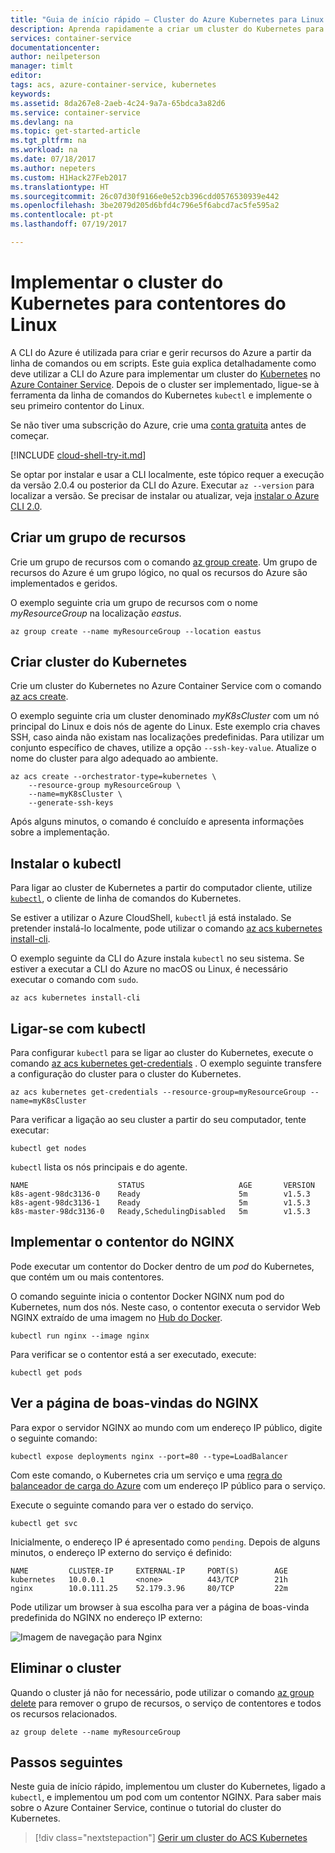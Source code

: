 ```yaml
---
title: "Guia de início rápido – Cluster do Azure Kubernetes para Linux | Microsoft Docs"
description: Aprenda rapidamente a criar um cluster do Kubernetes para contentores do Linux no Azure Container Service com a CLI do Azure.
services: container-service
documentationcenter: 
author: neilpeterson
manager: timlt
editor: 
tags: acs, azure-container-service, kubernetes
keywords: 
ms.assetid: 8da267e8-2aeb-4c24-9a7a-65bdca3a82d6
ms.service: container-service
ms.devlang: na
ms.topic: get-started-article
ms.tgt_pltfrm: na
ms.workload: na
ms.date: 07/18/2017
ms.author: nepeters
ms.custom: H1Hack27Feb2017
ms.translationtype: HT
ms.sourcegitcommit: 26c07d30f9166e0e52cb396cdd0576530939e442
ms.openlocfilehash: 3be2079d205d6bfd4c796e5f6abcd7ac5fe595a2
ms.contentlocale: pt-pt
ms.lasthandoff: 07/19/2017

---
```


# <a name="deploy-kubernetes-cluster-for-linux-containers"></a>Implementar o cluster do Kubernetes para contentores do Linux

A CLI do Azure é utilizada para criar e gerir recursos do Azure a partir da linha de comandos ou em scripts. Este guia explica detalhadamente como deve utilizar a CLI do Azure para implementar um cluster do [Kubernetes](https://kubernetes.io/docs/home/) no [Azure Container Service](container-service-intro.md). Depois de o cluster ser implementado, ligue-se à ferramenta da linha de comandos do Kubernetes `kubectl` e implemente o seu primeiro contentor do Linux.

Se não tiver uma subscrição do Azure, crie uma [conta gratuita](https://azure.microsoft.com/free/?WT.mc_id=A261C142F) antes de começar.

[!INCLUDE [cloud-shell-try-it.md](../../includes/cloud-shell-try-it.md)]

Se optar por instalar e usar a CLI localmente, este tópico requer a execução da versão 2.0.4 ou posterior da CLI do Azure. Executar `az --version` para localizar a versão. Se precisar de instalar ou atualizar, veja [instalar o Azure CLI 2.0]( /cli/azure/install-azure-cli). 

## <a name="create-a-resource-group"></a>Criar um grupo de recursos

Crie um grupo de recursos com o comando [az group create](/cli/azure/group#create). Um grupo de recursos do Azure é um grupo lógico, no qual os recursos do Azure são implementados e geridos. 

O exemplo seguinte cria um grupo de recursos com o nome *myResourceGroup* na localização *eastus*.

```azurecli-interactive 
az group create --name myResourceGroup --location eastus
```

## <a name="create-kubernetes-cluster"></a>Criar cluster do Kubernetes
Crie um cluster do Kubernetes no Azure Container Service com o comando [az acs create](/cli/azure/acs#create). 

O exemplo seguinte cria um cluster denominado *myK8sCluster* com um nó principal do Linux e dois nós de agente do Linux. Este exemplo cria chaves SSH, caso ainda não existam nas localizações predefinidas. Para utilizar um conjunto específico de chaves, utilize a opção `--ssh-key-value`. Atualize o nome do cluster para algo adequado ao ambiente. 



```azurecli-interactive 
az acs create --orchestrator-type=kubernetes \
    --resource-group myResourceGroup \
    --name=myK8sCluster \
    --generate-ssh-keys 
```

Após alguns minutos, o comando é concluído e apresenta informações sobre a implementação.

## <a name="install-kubectl"></a>Instalar o kubectl

Para ligar ao cluster de Kubernetes a partir do computador cliente, utilize [`kubectl`](https://kubernetes.io/docs/user-guide/kubectl/), o cliente de linha de comandos do Kubernetes. 

Se estiver a utilizar o Azure CloudShell, `kubectl` já está instalado. Se pretender instalá-lo localmente, pode utilizar o comando [az acs kubernetes install-cli](/cli/azure/acs/kubernetes#install-cli).

O exemplo seguinte da CLI do Azure instala `kubectl` no seu sistema. Se estiver a executar a CLI do Azure no macOS ou Linux, é necessário executar o comando com `sudo`.

```azurecli-interactive 
az acs kubernetes install-cli 
```

## <a name="connect-with-kubectl"></a>Ligar-se com kubectl

Para configurar `kubectl` para se ligar ao cluster do Kubernetes, execute o comando [az acs kubernetes get-credentials](/cli/azure/acs/kubernetes#get-credentials) . O exemplo seguinte transfere a configuração do cluster para o cluster do Kubernetes.

```azurecli-interactive 
az acs kubernetes get-credentials --resource-group=myResourceGroup --name=myK8sCluster
```

Para verificar a ligação ao seu cluster a partir do seu computador, tente executar:

```azurecli-interactive
kubectl get nodes
```

`kubectl` lista os nós principais e do agente.

```azurecli-interactive
NAME                    STATUS                     AGE       VERSION
k8s-agent-98dc3136-0    Ready                      5m        v1.5.3
k8s-agent-98dc3136-1    Ready                      5m        v1.5.3
k8s-master-98dc3136-0   Ready,SchedulingDisabled   5m        v1.5.3

```


## <a name="deploy-an-nginx-container"></a>Implementar o contentor do NGINX

Pode executar um contentor do Docker dentro de um *pod* do Kubernetes, que contém um ou mais contentores. 

O comando seguinte inicia o contentor Docker NGINX num pod do Kubernetes, num dos nós. Neste caso, o contentor executa o servidor Web NGINX extraído de uma imagem no [Hub do Docker](https://hub.docker.com/_/nginx/).

```azurecli-interactive
kubectl run nginx --image nginx
```
Para verificar se o contentor está a ser executado, execute:

```azurecli-interactive
kubectl get pods
```

## <a name="view-the-nginx-welcome-page"></a>Ver a página de boas-vindas do NGINX
Para expor o servidor NGINX ao mundo com um endereço IP público, digite o seguinte comando:

```azurecli-interactive
kubectl expose deployments nginx --port=80 --type=LoadBalancer
```

Com este comando, o Kubernetes cria um serviço e uma [regra do balanceador de carga do Azure](container-service-kubernetes-load-balancing.md) com um endereço IP público para o serviço. 

Execute o seguinte comando para ver o estado do serviço.

```azurecli-interactive
kubectl get svc
```

Inicialmente, o endereço IP é apresentado como `pending`. Depois de alguns minutos, o endereço IP externo do serviço é definido:
  
```azurecli-interactive
NAME         CLUSTER-IP     EXTERNAL-IP     PORT(S)        AGE       
kubernetes   10.0.0.1       <none>          443/TCP        21h       
nginx        10.0.111.25    52.179.3.96     80/TCP         22m
```

Pode utilizar um browser à sua escolha para ver a página de boas-vinda predefinida do NGINX no endereço IP externo:

![Imagem de navegação para Nginx](media/container-service-kubernetes-walkthrough/kubernetes-nginx4.png)  


## <a name="delete-cluster"></a>Eliminar o cluster
Quando o cluster já não for necessário, pode utilizar o comando [az group delete](/cli/azure/group#delete) para remover o grupo de recursos, o serviço de contentores e todos os recursos relacionados.

```azurecli-interactive 
az group delete --name myResourceGroup
```


## <a name="next-steps"></a>Passos seguintes

Neste guia de início rápido, implementou um cluster do Kubernetes, ligado a `kubectl`, e implementou um pod com um contentor NGINX. Para saber mais sobre o Azure Container Service, continue o tutorial do cluster do Kubernetes.

> [!div class="nextstepaction"]
> [Gerir um cluster do ACS Kubernetes](./container-service-tutorial-kubernetes-prepare-app.md)

